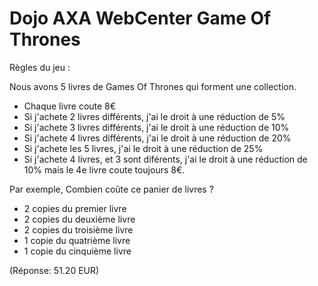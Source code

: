
# Dojo AXA WebCenter Game Of Thrones

Règles du jeu : 

Nous avons 5 livres de Games Of Thrones qui forment une collection.

- Chaque livre coute 8€
- Si j'achete 2 livres différents, j'ai le droit à une réduction de 5%
- Si j'achete 3 livres différents, j'ai le droit à une réduction de 10%
- Si j'achete 4 livres différents, j'ai le droit à une réduction de 20%
- Si j'achete les 5 livres, j'ai le droit à une réduction de 25%
- Si j'achete 4 livres, et 3 sont diférents, j'ai le droit à une réduction de 10% mais le 4e livre coute toujours 8€.

 Par exemple, Combien coûte ce panier de livres ?
 
 - 2 copies du premier livre
 - 2 copies du deuxième livre
 - 2 copies du troisième livre
 - 1 copie du quatrième livre
 - 1 copie du cinquième livre
 
(Réponse: 51.20 EUR) 
